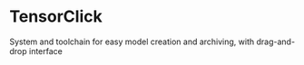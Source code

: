 # TensorClick
System and toolchain for easy model creation and archiving, with drag-and-drop interface
